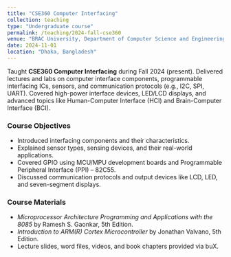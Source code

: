 ```yaml
---
title: "CSE360 Computer Interfacing"
collection: teaching
type: "Undergraduate course"
permalink: /teaching/2024-fall-cse360
venue: "BRAC University, Department of Computer Science and Engineering"
date: 2024-11-01
location: "Dhaka, Bangladesh"
---
```


Taught **CSE360 Computer Interfacing** during Fall 2024 (present). Delivered lectures and labs on computer interface components, programmable interfacing ICs, sensors, and communication protocols (e.g., I2C, SPI, UART). Covered high-power interface devices, LED/LCD displays, and advanced topics like Human-Computer Interface (HCI) and Brain-Computer Interface (BCI).

### Course Objectives
- Introduced interfacing components and their characteristics.
- Explained sensor types, sensing devices, and their real-world applications.
- Covered GPIO using MCU/MPU development boards and Programmable Peripheral Interface (PPI) – 82C55.
- Discussed communication protocols and output devices like LCD, LED, and seven-segment displays.

### Course Materials
- *Microprocessor Architecture Programming and Applications with the 8085* by Ramesh S. Gaonkar, 5th Edition.
- *Introduction to ARM(R) Cortex Microcontroller* by Jonathan Valvano, 5th Edition.
- Lecture slides, word files, videos, and book chapters provided via buX.